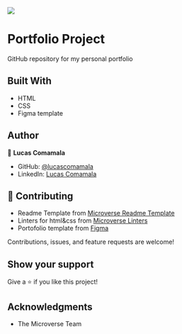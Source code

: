 ![](https://img.shields.io/badge/Microverse-blueviolet)

# Portfolio Project

GitHub repository for my personal portfolio

## Built With

- HTML
- CSS
- Figma template

## Author

👤 **Lucas Comamala**

- GitHub: [@lucascomamala](https://github.com/lucascomamala/)
- LinkedIn: [Lucas Comamala](https://linkedin.com/in/lucas-comamala/)

## 🤝 Contributing

 - Readme Template from [Microverse Readme Template](https://github.com/microverseinc/readme-template)
 - Linters for html&css from [Microverse Linters](https://github.com/microverseinc/linters-config)
 - Portofolio template from [Figma](https://figma.com)
 
Contributions, issues, and feature requests are welcome!

## Show your support

Give a ⭐️ if you like this project!

## Acknowledgments

- The Microverse Team
